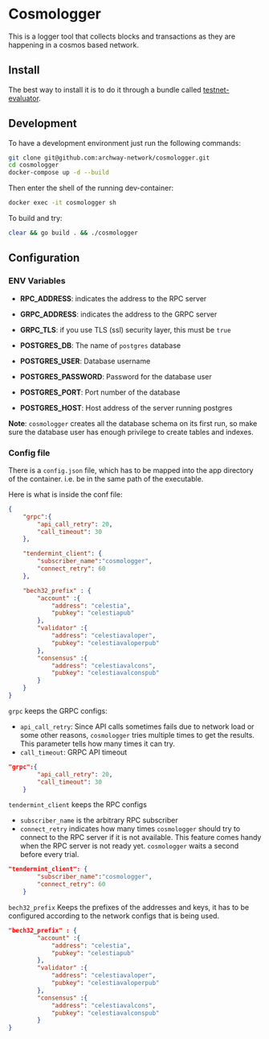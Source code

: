 # Cosmologger

This is a logger tool that collects blocks and transactions as they are happening in a cosmos based network.

## Install

The best way to install it is to do it through a bundle called [testnet-evaluator](https://github.com/celestiaorg/testnet-evaluator/). 

## Development

To have a development environment just run the following commands:

```bash
git clone git@github.com:archway-network/cosmologger.git
cd cosmologger
docker-compose up -d --build
```

Then enter the shell of the running dev-container:

```bash
docker exec -it cosmologger sh
```

To build and try:

```bash
clear && go build . && ./cosmologger
```

## Configuration

### ENV Variables

* **RPC_ADDRESS**: indicates the address to the RPC server
* **GRPC_ADDRESS**: indicates the address to the GRPC server
* **GRPC_TLS**: if you use TLS (ssl) security layer, this must be `true`

* **POSTGRES_DB**: The name of `postgres` database
* **POSTGRES_USER**: Database username
* **POSTGRES_PASSWORD**: Password for the database user
* **POSTGRES_PORT**: Port number of the database
* **POSTGRES_HOST**: Host address of the server running postgres

**Note**: `cosmologger` creates all the database schema on its first run, so make sure the database user has enough privilege to create tables and indexes.

### Config file

There is a `config.json` file, which has to be mapped into the app directory of the container. i.e. be in the same path of the executable.

Here is what is inside the conf file:

```json
{
    "grpc":{
        "api_call_retry": 20,
        "call_timeout": 30
    },

    "tendermint_client": {
        "subscriber_name":"cosmologger",
        "connect_retry": 60
    },

    "bech32_prefix" : {
        "account" :{
            "address": "celestia",
            "pubkey": "celestiapub"
        },
        "validator" :{
            "address": "celestiavaloper",
            "pubkey": "celestiavaloperpub"
        },
        "consensus" :{
            "address": "celestiavalcons",
            "pubkey": "celestiavalconspub"
        }
    }
}
```

`grpc` keeps the GRPC configs:

* `api_call_retry`: Since API calls sometimes fails due to network load or some other reasons, `cosmologger` tries multiple times to get the results. This parameter tells how many times it can try.
* `call_timeout`: GRPC API timeout

```json
"grpc":{
        "api_call_retry": 20,
        "call_timeout": 30
    }
```

`tendermint_client` keeps the RPC configs

* `subscriber_name` is the arbitrary RPC subscriber
* `connect_retry` indicates how many times `cosmologger` should try to connect to the RPC server if it is not available. This feature comes handy when the RPC server is not ready yet. `cosmologger` waits a second before every trial.

```json
"tendermint_client": {
        "subscriber_name":"cosmologger",
        "connect_retry": 60
    }
```

`bech32_prefix` Keeps the prefixes of the addresses and keys, it has to be configured according to the network configs that is being used.

```json
"bech32_prefix" : {
        "account" :{
            "address": "celestia",
            "pubkey": "celestiapub"
        },
        "validator" :{
            "address": "celestiavaloper",
            "pubkey": "celestiavaloperpub"
        },
        "consensus" :{
            "address": "celestiavalcons",
            "pubkey": "celestiavalconspub"
        }
}
```
